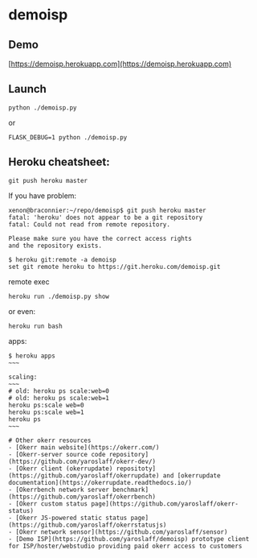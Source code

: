 # demoisp

## Demo
[https://demoisp.herokuapp.com](https://demoisp.herokuapp.com)

## Launch
 
~~~~
python ./demoisp.py
~~~~

or
~~~~
FLASK_DEBUG=1 python ./demoisp.py
~~~~

## Heroku cheatsheet:
~~~~
git push heroku master
~~~~

If you have problem:
~~~~
xenon@braconnier:~/repo/demoisp$ git push heroku master
fatal: 'heroku' does not appear to be a git repository
fatal: Could not read from remote repository.

Please make sure you have the correct access rights
and the repository exists.
~~~~

~~~~
$ heroku git:remote -a demoisp
set git remote heroku to https://git.heroku.com/demoisp.git
~~~~

remote exec
~~~
heroku run ./demoisp.py show
~~~
or even:
~~~~
heroku run bash
~~~~

apps:
~~~~
$ heroku apps
~~~

scaling:
~~~
# old: heroku ps scale:web=0
# old: heroku ps scale:web=1
heroku ps:scale web=0
heroku ps:scale web=1
heroku ps
~~~

# Other okerr resources
- [Okerr main website](https://okerr.com/)
- [Okerr-server source code repository](https://github.com/yaroslaff/okerr-dev/) 
- [Okerr client (okerrupdate) repositoty](https://github.com/yaroslaff/okerrupdate) and [okerrupdate documentation](https://okerrupdate.readthedocs.io/)
- [Okerrbench network server benchmark](https://github.com/yaroslaff/okerrbench)
- [Okerr custom status page](https://github.com/yaroslaff/okerr-status)
- [Okerr JS-powered static status page](https://github.com/yaroslaff/okerrstatusjs)
- [Okerr network sensor](https://github.com/yaroslaff/sensor)
- [Demo ISP](https://github.com/yaroslaff/demoisp) prototype client for ISP/hoster/webstudio providing paid okerr access to customers
  

